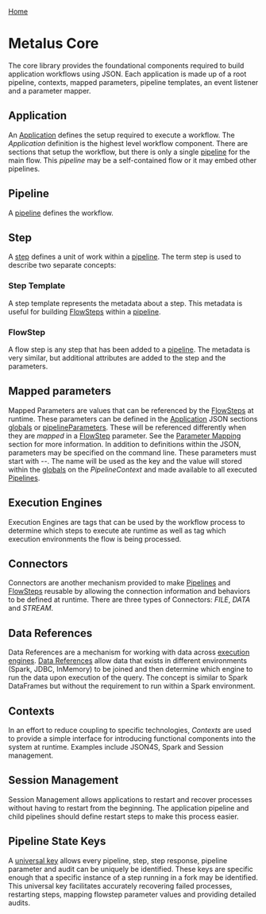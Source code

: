 [Home](../readme.md)

# Metalus Core
The core library provides the foundational components required to build application workflows using JSON. Each application
is made up of a root pipeline, contexts, mapped parameters, pipeline templates, an event listener and a parameter mapper.

## Application
An [Application](docs/application.md) defines the setup required to execute a workflow. The _Application_ definition is
the highest level workflow component. There are sections that setup the workflow, but there is only a single [pipeline](#pipeline)
for the main flow. This _pipeline_ may be a self-contained flow or it may embed other pipelines.
## Pipeline
A [pipeline](docs/pipelines.md) defines the workflow.
## Step
A [step](docs/steps.md) defines a unit of work within a [pipeline](#pipeline). The term step is used to describe two separate
concepts:
### Step Template
A step template represents the metadata about a step. This metadata is useful for building [FlowSteps](#flowstep) within
a [pipeline](#pipeline).
### FlowStep
A flow step is any step that has been added to a [pipeline](#pipeline). The metadata is very similar, but additional
attributes are added to the step and the parameters.
## Mapped parameters
Mapped Parameters are values that can be referenced by the [FlowSteps](#flowstep) at runtime. These parameters can be defined
in the [Application](#application) JSON sections [globals](docs/application.md#globals) or [pipelineParameters](docs/application.md#pipeline-parameters).
These will be referenced differently when they are _mapped_ in a [FlowStep](#flowstep) parameter. See the
[Parameter Mapping](docs/flow-step-parameter-mapping.md) section for more information. In addition to definitions within
the JSON, parameters may be specified on the command line. These parameters must start with _--_. The name will be used
as the key and the value will stored within the [globals](docs/application.md#globals) on the _PipelineContext_ and made
available to all executed [Pipelines](#pipeline).
## Execution Engines
Execution Engines are tags that can be used by the workflow process to determine which steps to execute ate runtime as
well as tag which execution environments the flow is being processed.
## Connectors
Connectors are another mechanism provided to make [Pipelines](#pipeline) and [FlowSteps](#flowstep) reusable by allowing
the connection information and behaviors to be defined at runtime. There are three types of Connectors:
_FILE_, _DATA_ and _STREAM_.
## Data References
Data References are a mechanism for working with data across [execution engines](#execution-engines). [Data References](docs/data-references.md)
allow data that exists in different environments (Spark, JDBC, InMemory) to be joined and then determine which engine to
run the data upon execution of the query. The concept is similar to Spark DataFrames but without the requirement to run
within a Spark environment.
## Contexts
In an effort to reduce coupling to specific technologies, _Contexts_ are used to provide a simple interface for introducing
functional components into the system at runtime. Examples include JSON4S, Spark and Session management.
## Session Management
Session Management allows applications to restart and recover processes without having to restart from the beginning.
The application pipeline and child pipelines should define restart steps to make this process easier.
## Pipeline State Keys
A [universal key](docs/pipelines.md#pipeline-state-key) allows every pipeline, step, step response, pipeline parameter and audit can be uniquely be identified.
These keys are specific enough that a specific instance of a step running in a fork may be identified. This universal key
facilitates accurately recovering failed processes, restarting steps, mapping flowstep parameter values and providing
detailed audits.
